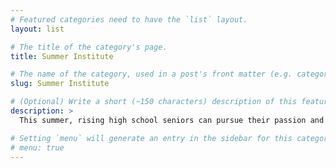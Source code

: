 ```yaml
---
# Featured categories need to have the `list` layout.
layout: list

# The title of the category's page.
title: Summer Institute

# The name of the category, used in a post's front matter (e.g. category: <slug>).
slug: Summer Institute

# (Optional) Write a short (~150 characters) description of this featured category.
description: >
  This summer, rising high school seniors can pursue their passion and get a taste of college life at one of LIU's residential campuses in New York. The Summer Honors Institute @ LIU is a one-week intensive that will give you the chance to immerse yourself in different fields of study. You’ll work closely with distinguished faculty mentors and gain invaluable experience through hands-on projects and field trips.

# Setting `menu` will generate an entry in the sidebar for this category.
# menu: true
---
```

